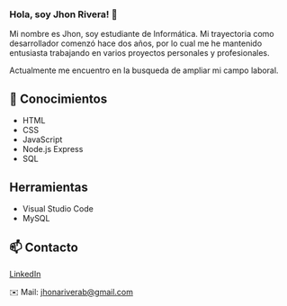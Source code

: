 ### Hola, soy Jhon Rivera! 👋

Mi nombre es Jhon, soy estudiante de Informática. Mi trayectoria como desarrollador comenzó hace dos años, por lo cual me he mantenido entusiasta trabajando en varios proyectos personales y profesionales.

Actualmente me encuentro en la busqueda de ampliar mi campo laboral.

## 📖 Conocimientos
* HTML
* CSS
* JavaScript
* Node.js Express
* SQL

## Herramientas
* Visual Studio Code
* MySQL

## 📫 Contacto
[LinkedIn](https://www.linkedin.com/in/jhon-rivera/)

✉️ Mail: jhonariverab@gmail.com

<!--
**jhonr1vera/jhonr1vera** is a ✨ _special_ ✨ repository because its `README.md` (this file) appears on your GitHub profile.

Here are some ideas to get you started:

- 🔭 I’m currently working on ...
- 🌱 I’m currently learning ...
- 👯 I’m looking to collaborate on ...
- 🤔 I’m looking for help with ...
- 💬 Ask me about ...
- 📫 How to reach me: ...
- 😄 Pronouns: ...
- ⚡ Fun fact: ...
-->


